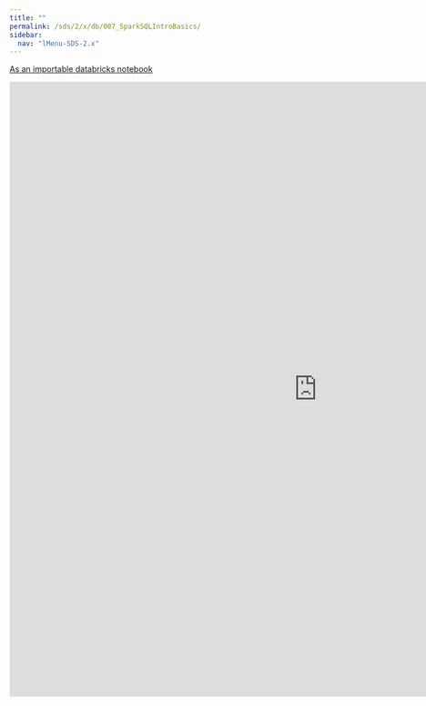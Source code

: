 ```yaml
---
title: ""
permalink: /sds/2/x/db/007_SparkSQLIntroBasics/
sidebar:
  nav: "lMenu-SDS-2.x"
---
```


[As an importable databricks notebook](https://lamastex.github.io/scalable-data-science/sds/2/x/db/007_SparkSQLIntroBasics.html)

<iframe src="https://lamastex.github.io/scalable-data-science/sds/2/x/db/007_SparkSQLIntroBasics" width="1080" height="1080" frameborder="0"></iframe>
